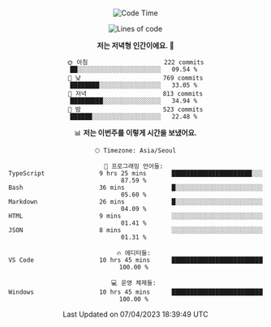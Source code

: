 <div align="center">

<br />

 <!--START_SECTION:waka-->
![Code Time](http://img.shields.io/badge/Code%20Time-465%20hrs%204%20mins-blue)

![Lines of code](https://img.shields.io/badge/%EC%A0%80%EB%8A%94%20%EC%97%AC%ED%83%9C%EA%B9%8C%EC%A7%80%20-2.7%20million%20%EC%A4%84%EC%9D%98%20%EC%BD%94%EB%93%9C%EB%A5%BC%20%EC%9E%91%EC%84%B1%ED%96%88%EC%96%B4%EC%9A%94.-blue)

**저는 저녁형 인간이에요. 🦉** 

```text
🌞 아침                     222 commits         ██░░░░░░░░░░░░░░░░░░░░░░░   09.54 % 
🌆 낮　                     769 commits         ████████░░░░░░░░░░░░░░░░░   33.05 % 
🌃 저녁                     813 commits         █████████░░░░░░░░░░░░░░░░   34.94 % 
🌙 밤　                     523 commits         ██████░░░░░░░░░░░░░░░░░░░   22.48 % 
```


📊 **저는 이번주를 이렇게 시간을 보냈어요.** 

```text
🕑︎ Timezone: Asia/Seoul

💬 프로그래밍 언어들: 
TypeScript               9 hrs 25 mins       ██████████████████████░░░   87.59 % 
Bash                     36 mins             █░░░░░░░░░░░░░░░░░░░░░░░░   05.60 % 
Markdown                 26 mins             █░░░░░░░░░░░░░░░░░░░░░░░░   04.09 % 
HTML                     9 mins              ░░░░░░░░░░░░░░░░░░░░░░░░░   01.41 % 
JSON                     8 mins              ░░░░░░░░░░░░░░░░░░░░░░░░░   01.31 % 

🔥 에디터들: 
VS Code                  10 hrs 45 mins      █████████████████████████   100.00 % 

💻 운영 체제들: 
Windows                  10 hrs 45 mins      █████████████████████████   100.00 % 
```


 Last Updated on 07/04/2023 18:39:49 UTC
<!--END_SECTION:waka-->

</div>
